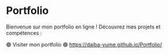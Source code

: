 # Portfolio 

Bienvenue sur mon portfolio en ligne ! Découvrez mes projets et compétences : 


🟣 Visiter mon portfolio 🟣
https://daiba-yume.github.io/Portfolio/
